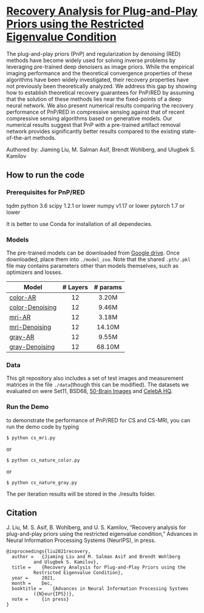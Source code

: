 # [Recovery Analysis for Plug-and-Play Priors using the Restricted Eigenvalue Condition](https://arxiv.org/abs/2106.03668)

The plug-and-play priors (PnP) and regularization by denoising (RED) methods have become widely used for solving inverse problems by leveraging pre-trained deep denoisers as image priors.  While the empirical imaging performance and the theoretical convergence properties of these algorithms have been widely investigated, their recovery properties have not previously been theoretically analyzed.  We address this gap by showing how to establish theoretical recovery guarantees for PnP/RED by assuming that the solution of these methods lies near the fixed-points of a deep neural network. We also present numerical results comparing the recovery performance of PnP/RED in compressive sensing against that of recent compressive sensing algorithms based on generative models. Our numerical results suggest that PnP with a pre-trained artifact removal network provides significantly better results compared to the existing state-of-the-art methods.

Authored by: Jiaming Liu, M. Salman Asif, Brendt Wohlberg, and Ulugbek S. Kamilov

## How to run the code

### Prerequisites for PnP/RED
tqdm
python 3.6
scipy 1.2.1 or lower
numpy v1.17 or lower
pytorch 1.7 or lower

It is better to use Conda for installation of all dependecies.

### Models

The pre-trained models can be downloaded from [Google drive](https://drive.google.com/drive/folders/1qqBGX0-cI-2Jck3tGnT1OjCkIuTTS-To?usp=sharing). Once downloaded, place them into `./model_zoo`. Note that the shared `.pth/.pkl` file may contains parameters other than models themselves, such as optimizers and losses.

|Model|# Layers|# params|
|---|:--:|:---:|
|[color-AR](https://drive.google.com/drive/folders/1Irbacw8JEUuCOXqgk9Nuq555kcsYkpNI?usp=sharing)     | 12 | 3.20M |
|[color-Denoising](https://drive.google.com/drive/folders/16LuRaW6SBqUOD7EFiKsnWXhQcxZokM-Y?usp=sharing)     | 12 | 9.46M |
|[mri-AR](https://drive.google.com/drive/folders/1iq9i7wUJqkvsKXH8Z8D3wjWEZEcEoNeB?usp=sharing)| 12 | 3.18M  |
|[mri-Denoising](https://drive.google.com/drive/folders/1z8UFuauD0qnpKggxOunjTu_yA03SGgzc?usp=sharing)| 12 | 14.10M  |
|[gray-AR](https://drive.google.com/drive/folders/1vBvsHfzcCLkwXBTDff49L4H3pcQR3Qa7?usp=sharing)| 12 | 9.55M  |
|[gray-Denoising](https://drive.google.com/drive/folders/1mKkctIvFYrpW88i1W-LzwtGqAMURoZem?usp=sharing)| 12 | 68.10M  |

### Data

This git repository also includes a set of test images and measurement matrices in the file `./data`(though this can be modified).  The datasets we evaluated on were Set11, BSD68, [50-Brain Images](https://github.com/jianzhangcs/ISTA-Net-PyTorch) and [CelebA HQ](https://github.com/tkarras/progressive_growing_of_gans).

### Run the Demo

to demonstrate the performance of PnP/RED for CS and CS-MRI, you can run the demo code by typing

```
$ python cs_mri.py
```

or

```
$ python cs_nature_color.py
```

or

```
$ python cs_nature_gray.py
```

The per iteration results will be stored in the ./results folder.



## Citation
J. Liu, M. S. Asif, B. Wohlberg, and U. S. Kamilov, “Recovery analysis for plug-and-play priors using the restricted eigenvalue condition,” Advances in Neural Information Processing Systems (NeurIPS), in press.
```
@inproceedings{liu2021recovery,
  author =	 {Jiaming Liu and M. Salman Asif and Brendt Wohlberg
		  and Ulugbek S. Kamilov},
  title =	 {Recovery Analysis for Plug-and-Play Priors using the
		  Restricted Eigenvalue Condition},
  year =	 2021,
  month =	 Dec,
  booktitle =	 {Advances in Neural Information Processing Systems
		  ({N}eur{IPS})},
  note =	 {in press}
}
```
